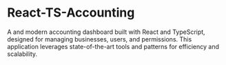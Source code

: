 # React-TS-Accounting
A and modern accounting dashboard built with React and TypeScript, designed for managing businesses, users, and permissions. This application leverages state-of-the-art tools and patterns for efficiency and scalability.
